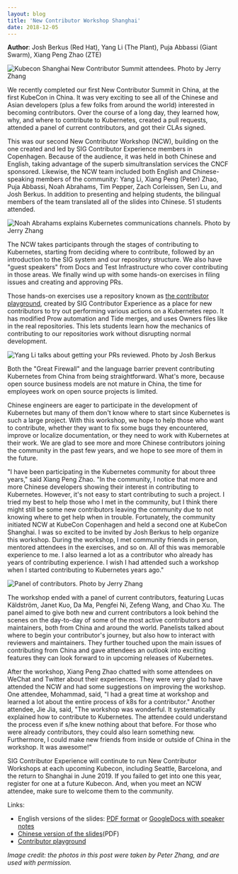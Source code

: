 ```yaml
---
layout: blog
title: 'New Contributor Workshop Shanghai'
date: 2018-12-05
---
```


**Author**: Josh Berkus (Red Hat), Yang Li (The Plant), Puja Abbassi (Giant Swarm), Xiang Peng Zhao (ZTE)

![Kubecon Shanghai New Contributor Summit attendees.  Photo by Jerry Zhang](/images/blog/2018-12-05-new-contributor-shanghai/attendees.png)

We recently completed our first New Contributor Summit in China, at the first KubeCon in China.  It was very exciting to see all of the Chinese and Asian developers (plus a few folks from around the world) interested in becoming contributors.  Over the course of a long day, they learned how, why, and where to contribute to Kubernetes, created a pull requests, attended a panel of current contributors, and got their CLAs signed.

This was our second New Contributor Workshop (NCW), building on the one created and led by SIG Contributor Experience members in Copenhagen.  Because of the audience, it was held in both Chinese and English, taking advantage of the superb simultranslation services the CNCF sponsored.  Likewise, the NCW team included both English and Chinese-speaking members of the community: Yang Li, Xiang Peng (Peter) Zhao, Puja Abbassi, Noah Abrahams, Tim Pepper, Zach Corleissen, Sen Lu, and Josh Berkus.  In addition to presenting and helping students, the bilingual members of the team translated all of the slides into Chinese. 51 students attended.

![Noah Abrahams explains Kubernetes communications channels. Photo by Jerry Zhang](/images/blog/2018-12-05-new-contributor-shanghai/noahabrahams.png)

The NCW takes participants through the stages of contributing to Kubernetes, starting from deciding where to contribute, followed by an introduction to the SIG system and our repository structure. We also have "guest speakers" from Docs and Test Infrastructure who cover contributing in those areas. We finally wind up with some hands-on exercises in filing issues and creating and approving PRs.

Those hands-on exercises use a repository known as [the contributor playground](https://github.com/kubernetes-sigs/contributor-playground), created by SIG Contributor Experience as a place for new contributors to try out performing various actions on a Kubernetes repo. It has modified Prow automation and Tide merges, and uses Owners files like in the real repositories. This lets students learn how the mechanics of contributing to our repositories work without disrupting normal development.

![Yang Li talks about getting your PRs reviewed.  Photo by Josh Berkus](/images/blog/2018-12-05-new-contributor-shanghai/yangli.png)

Both the "Great Firewall" and the language barrier prevent contributing Kubernetes from China from being straightforward. What's more, because open source business models are not mature in China, the time for employees work on open source projects is limited.

Chinese engineers are eager to participate in the development of Kubernetes but many of them don't know where to start since Kubernetes is such a large project. With this workshop, we hope to help those who want to contribute, whether they want to fix some bugs they encountered, improve or localize documentation, or they need to work with Kubernetes at their work. We are glad to see more and more Chinese contributors joining the community in the past few years, and we hope to see more of them in the future.

"I have been participating in the Kubernetes community for about three years," said Xiang Peng Zhao. "In the community, I notice that more and more Chinese developers showing their interest in contributing to Kubernetes. However, it's not easy to start contributing to such a project. I tried my best to help those who I met in the community, but I think there might still be some new contributors leaving the community due to not knowing where to get help when in trouble. Fortunately, the community initiated NCW at KubeCon Copenhagen and held a second one at KubeCon Shanghai. I was so excited to be invited by Josh Berkus to help organize this workshop. During the workshop, I met community friends in person, mentored attendees in the exercises, and so on. All of this was memorable experience to me. I also learned a lot as a contributor who already has years of contributing experience. I wish I had attended such a workshop when I started contributing to Kubernetes years ago."

![Panel of contributors.  Photo by Jerry Zhang](/images/blog/2018-12-05-new-contributor-shanghai/panel.png)

The workshop ended with a panel of current contributors, featuring Lucas Käldström, Janet Kuo, Da Ma, Pengfei Ni, Zefeng Wang, and Chao Xu. The panel aimed to give both new and current contributors a look behind the scenes on the day-to-day of some of the most active contributors and maintainers, both from China and around the world. Panelists talked about where to begin your contributor's journey, but also how to interact with reviewers and maintainers. They further touched upon the main issues of contributing from China and gave attendees an outlook into exciting features they can look forward to in upcoming releases of Kubernetes.

After the workshop, Xiang Peng Zhao chatted with some attendees on WeChat and Twitter about their experiences. They were very glad to have attended the NCW and had some suggestions on improving the workshop. One attendee, Mohammad, said, "I had a great time at workshop and learned a lot about the entire process of k8s for a contributor." Another attendee, Jie Jia, said, "The workshop was wonderful. It systematically explained how to contribute to Kubernetes. The attendee could understand the process even if s/he knew nothing about that before. For those who were already contributors, they could also learn something new. Furthermore, I could make new friends from inside or outside of China in the workshop. It was awesome!"

SIG Contributor Experience will continute to run New Contributor Workshops at each upcoming Kubecon, including Seattle, Barcelona, and the return to Shanghai in June 2019. If you failed to get into one this year, register for one at a future Kubecon. And, when you meet an NCW attendee, make sure to welcome them to the community.

Links:

* English versions of the slides: [PDF format](https://gist.github.com/jberkus/889be25c234b01761ce44eccff816380#file-kubernetes-shanghai-english-pdf) or [GoogleDocs with speaker notes](https://docs.google.com/presentation/d/1l5f_iAFsKg50LFq3N80KbZKUIEL_tyCaUoWPzSxColo/edit?usp=sharing)
* [Chinese version of the slides](https://gist.github.com/jberkus/889be25c234b01761ce44eccff816380#file-kubernetes-shanghai-cihinese-pdf)(PDF)
* [Contributor playground](https://github.com/kubernetes-sigs/contributor-playground)

*Image credit: the photos in this post were taken by Peter Zhang, and are used with permission.*
